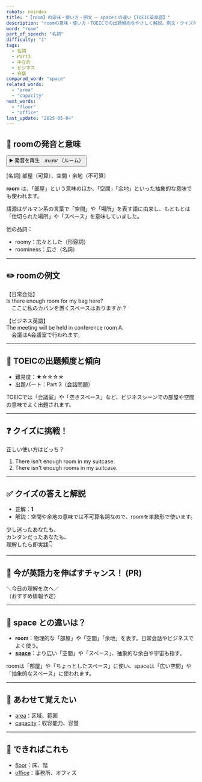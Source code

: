 ```yaml
---
robots: noindex
title: "【room】の意味・使い方・例文 ― spaceとの違い【TOEIC英単語】"
description: "roomの意味・使い方・TOEICでの出題傾向をやさしく解説。例文・クイズ付きでspaceとの違いもわかりやすく学べます。"
word: "room"
part_of_speech: "名詞"
difficulty: "1"
tags:
  - 名詞
  - Part3
  - 中立的
  - ビジネス
  - 会議
compared_word: "space"
related_words:
  - "area"
  - "capacity"
next_words:
  - "floor"
  - "office"
last_update: "2025-05-04"
---
```


## 🔰 roomの発音と意味

<button class="play-audio" onclick="playTTS('room')">
  <span class="play-audio-main">
    ▶️ 発音を再生　/ruːm/
  </span>
  <span class="play-audio-sub">
    （ルーム）
  </span>
</button>

[名詞] 部屋（可算）、空間・余地（不可算）

**room** は、「部屋」という意味のほか、「空間」「余地」といった抽象的な意味でも使われます。

語源はゲルマン系の言葉で「空間」や「場所」を表す語に由来し、もともとは「仕切られた場所」や「スペース」を意味していました。

他の品詞：  
- roomy：広々とした（形容詞）
- roominess：広さ（名詞）

---

## ✏️ roomの例文

【日常会話】  
Is there enough room for my bag here?  
　ここに私のカバンを置くスペースはありますか？

【ビジネス英語】  
The meeting will be held in conference room A.  
　会議はA会議室で行われます。

---

## 🎯 TOEICの出題頻度と傾向

- 難易度：★☆☆☆☆
- 出題パート：Part 3（会話問題）

TOEICでは「会議室」や「空きスペース」など、ビジネスシーンでの部屋や空間の意味でよく出題されます。

---

## ❓ クイズに挑戦！

正しい使い方はどっち？

1. There isn't enough room in my suitcase.  
2. There isn't enough rooms in my suitcase.

---

## ✅ クイズの答えと解説

- 正解：**1**
- 解説：空間や余地の意味では不可算名詞なので、roomを単数形で使います。

少し迷ったあなたも、  
カンタンだったあなたも、  
理解したら即実践👇️

---

## 🚀 今が英語力を伸ばすチャンス！ (PR)

<div class="info-center">
＼今日の理解を次へ／<br>  
（おすすめ情報予定）
</div>

---

## 🤔  space との違いは？

- **room**：物理的な「部屋」や「空間」「余地」を表す。日常会話やビジネスでよく使う。
- **[space](/space)**：より広い「空間」や「スペース」、抽象的な余白や宇宙も指す。

roomは「部屋」や「ちょっとしたスペース」に使い、spaceは「広い空間」や「抽象的なスペース」に使われます。

---

## 🧩 あわせて覚えたい

- [area](/area)：区域、範囲
- [capacity](/capacity)：収容能力、容量

---

## 📖 できればこれも

- [floor](/floor)：床、階
- [office](/office)：事務所、オフィス

<!-- cvid: aid23_bid45 -->
